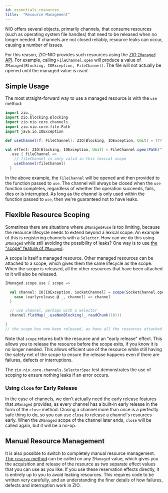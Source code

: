 ```yaml
---
id: essentials_resources
title:  "Resource Management"
---
```


NIO offers several objects, primarily channels, that consume resources (such as operating system file handles) that need to be released when no longer needed. If channels are not closed reliably, resource leaks can occur, causing a number of issues.

For this reason, ZIO-NIO provides such resources using the [ZIO `ZManaged` API][zio-managed]. For example, calling `FileChannel.open` will produce a value of `ZManaged[Blocking, IOException, FileChannel]`. The file will not actually be opened until the managed value is *used*. 

## Simple Usage

The most straight-forward way to use a managed resource is with the `use` method:

```scala mdoc:silent
import zio._
import zio.blocking.Blocking
import zio.nio.core.channels._
import zio.nio.core.file.Path
import java.io.IOException

def useChannel(f: FileChannel): ZIO[Blocking, IOException, Unit] = ???

val effect: ZIO[Blocking, IOException, Unit] = FileChannel.open(Path("foo.txt"))
  .use { fileChannel =>
    // fileChannel is only valid in this lexical scope
    useChannel(fileChannel)
  }
```

In the above example, the `FileChannel` will be opened and then provided to the function passed to `use`. The channel will always be closed when the `use` function completes, regardless of whether the operation succeeds, fails, dies or is interrupted. As long as the channel is only used within the function passed to `use`, then we're guaranteed not to have leaks.

## Flexible Resource Scoping

Sometimes there are situations where `ZManaged#use` is too limiting, because the resource lifecycle needs to extend beyond a lexical scope. An example of this is registering channels with a `Selector`. How can we do this using `ZManaged` while still avoiding the possibility of leaks? One way is to use [the "scope" feature of `ZManaged`][zio-scope].

A scope is itself a managed resource. Other managed resources can be attached to a scope, which gives them the same lifecycle as the scope. When the scope is released, all the other resources that have been attached to it will also be released.

```scala mdoc:silent
ZManaged.scope.use { scope =>

  val channel: IO[IOException, SocketChannel] = scope(SocketChannel.open).map {
    case (earlyrelease @ _, channel) => channel
  }

  // use channel, perhaps with a Selector
  channel.flatMap(_.useNonBlocking(_.readChunk(10)))

}
// the scope has now been released, as have all the resources attached to it
```

Note that `scope` returns both the resource and an "early release" effect. This allows you to release the resource before the scope exits, if you know it is no longer needed. This allows efficient use of the resource while still having the safety net of the scope to ensure the release happens even if there are failures, defects or interruptions.

The `zio.nio.core.channels.SelectorSpec` test demonstrates the use of scoping to ensure nothing leaks if an error occurs.

### Using `close` for Early Release

In the case of channels, we don't actually need the early release features that `ZManaged` provides, as every channel has a built-in early release in the form of the `close` method. Closing a channel more than once is a perfectly safe thing to do, so you can use `close` to release a channel's resources early. When the `ZManaged` scope of the channel later ends, `close` will be called again, but it will be a no-op.

## Manual Resource Management

It is also possible to switch to completely manual resource management. [The `reserve` method][zio-reserve] can be called on any `ZManaged` value, which gives you the acquisition and release of the resource as two separate effect values that you can use as you like. If you use these reservation effects directly, it is entirely up to you to avoid leaking resources. This requires code to be written very carefully, and an understanding the finer details of how failures, defects and interruption work in ZIO.

[zio-managed]: https://zio.dev/docs/datatypes/datatypes_managed
[zio-scope]: https://javadoc.io/doc/dev.zio/zio_2.13/latest/zio/ZManaged$.html#scope:zio.Managed[Nothing,zio.ZManaged.Scope]
[zio-reserve]: https://javadoc.io/doc/dev.zio/zio_2.13/latest/zio/ZManaged.html#reserve:zio.UIO[zio.Reservation[R,E,A]]
